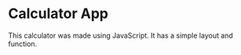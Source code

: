 # Calculator App
 
 This calculator was made using JavaScript. It has a simple layout and function.
